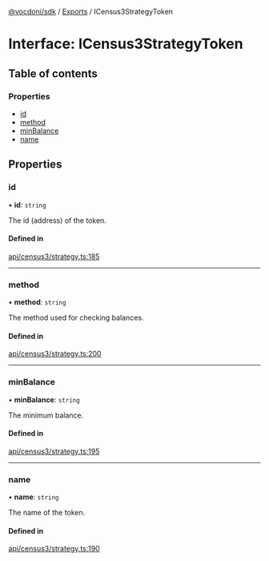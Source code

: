 [@vocdoni/sdk](/sdk) / [Exports](../modules) / ICensus3StrategyToken

# Interface: ICensus3StrategyToken

## Table of contents

### Properties

- [id](ICensus3StrategyToken#id)
- [method](ICensus3StrategyToken#method)
- [minBalance](ICensus3StrategyToken#minbalance)
- [name](ICensus3StrategyToken#name)

## Properties

### id

• **id**: `string`

The id (address) of the token.

#### Defined in

[api/census3/strategy.ts:185](https://github.com/vocdoni/vocdoni-sdk/blob/2244934/src/api/census3/strategy.ts#L185)

___

### method

• **method**: `string`

The method used for checking balances.

#### Defined in

[api/census3/strategy.ts:200](https://github.com/vocdoni/vocdoni-sdk/blob/2244934/src/api/census3/strategy.ts#L200)

___

### minBalance

• **minBalance**: `string`

The minimum balance.

#### Defined in

[api/census3/strategy.ts:195](https://github.com/vocdoni/vocdoni-sdk/blob/2244934/src/api/census3/strategy.ts#L195)

___

### name

• **name**: `string`

The name of the token.

#### Defined in

[api/census3/strategy.ts:190](https://github.com/vocdoni/vocdoni-sdk/blob/2244934/src/api/census3/strategy.ts#L190)
